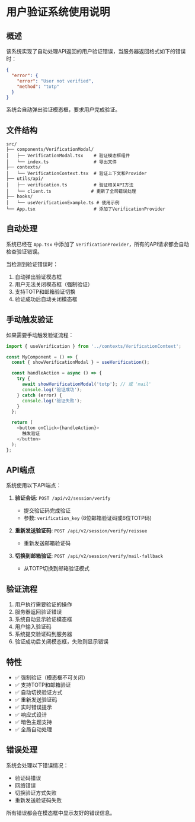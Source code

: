 # 用户验证系统使用说明

## 概述

该系统实现了自动处理API返回的用户验证错误，当服务器返回格式如下的错误时：

```json
{
  "error": {
    "error": "User not verified",
    "method": "totp"
  }
}
```

系统会自动弹出验证模态框，要求用户完成验证。

## 文件结构

```
src/
├── components/VerificationModal/
│   ├── VerificationModal.tsx    # 验证模态框组件
│   └── index.ts                 # 导出文件
├── contexts/
│   └── VerificationContext.tsx  # 验证上下文和Provider
├── utils/api/
│   ├── verification.ts          # 验证相关API方法
│   └── client.ts               # 更新了全局错误处理
├── hooks/
│   └── useVerificationExample.ts # 使用示例
└── App.tsx                      # 添加了VerificationProvider
```

## 自动处理

系统已经在 `App.tsx` 中添加了 `VerificationProvider`，所有的API请求都会自动检查验证错误。

当检测到验证错误时：
1. 自动弹出验证模态框
2. 用户无法关闭模态框（强制验证）
3. 支持TOTP和邮箱验证切换
4. 验证成功后自动关闭模态框

## 手动触发验证

如果需要手动触发验证流程：

```typescript
import { useVerification } from '../contexts/VerificationContext';

const MyComponent = () => {
  const { showVerificationModal } = useVerification();

  const handleAction = async () => {
    try {
      await showVerificationModal('totp'); // 或 'mail'
      console.log('验证成功');
    } catch (error) {
      console.log('验证失败');
    }
  };

  return (
    <button onClick={handleAction}>
      触发验证
    </button>
  );
};
```

## API端点

系统使用以下API端点：

1. **验证会话**: `POST /api/v2/session/verify`
   - 提交验证码完成验证
   - 参数: `verification_key` (8位邮箱验证码或6位TOTP码)

2. **重新发送验证码**: `POST /api/v2/session/verify/reissue`
   - 重新发送邮箱验证码

3. **切换到邮箱验证**: `POST /api/v2/session/verify/mail-fallback`
   - 从TOTP切换到邮箱验证模式

## 验证流程

1. 用户执行需要验证的操作
2. 服务器返回验证错误
3. 系统自动显示验证模态框
4. 用户输入验证码
5. 系统提交验证码到服务器
6. 验证成功后关闭模态框，失败则显示错误

## 特性

- ✅ 强制验证（模态框不可关闭）
- ✅ 支持TOTP和邮箱验证
- ✅ 自动切换验证方式
- ✅ 重新发送验证码
- ✅ 实时错误提示
- ✅ 响应式设计
- ✅ 暗色主题支持
- ✅ 全局自动处理

## 错误处理

系统会处理以下错误情况：
- 验证码错误
- 网络错误
- 切换验证方式失败
- 重新发送验证码失败

所有错误都会在模态框中显示友好的错误信息。

